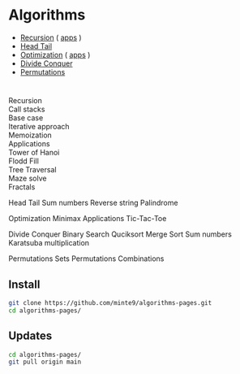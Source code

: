# Algorithms

- [Recursion](./main/recursion/) ( [apps](./main/recursion/practical_apps) )
- [Head Tail](./main/head_tail/)  
- [Optimization](./main/optimization/minimax) ( [apps](./main/optimization/practical_apps) )
- [Divide Conquer](./main/divide_conquer/)  
- [Permutations](./main/permutations/)  

#

Recursion  
    Call stacks   
    Base case   
    Iterative approach   
    Memoization   
    Applications   
        Tower of Hanoi   
        Flodd Fill  
        Tree Traversal  
        Maze solve  
        Fractals  

Head Tail
    Sum numbers
    Reverse string
    Palindrome
    
Optimization
    Minimax
    Applications
        Tic-Tac-Toe

Divide Conquer 
    Binary Search
    Quciksort
    Merge Sort
    Sum numbers
    Karatsuba multiplication  

Permutations
    Sets
    Permutations
    Combinations

## Install

~~~sh
git clone https://github.com/minte9/algorithms-pages.git
cd algorithms-pages/
~~~

## Updates

~~~sh
cd algorithms-pages/
git pull origin main
~~~
